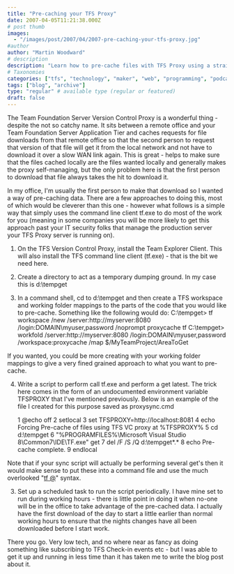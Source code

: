 ```yaml
---
title: "Pre-caching your TFS Proxy"
date: 2007-04-05T11:21:38.000Z
# post thumb
images:
  - "/images/post/2007/04/2007-pre-caching-your-tfs-proxy.jpg"
#author
author: "Martin Woodward"
# description
description: "Learn how to pre-cache files with TFS Proxy using a straightforward command line approach to enhance remote office efficiency."
# Taxonomies
categories: ["tfs", "technology", "maker", "web", "programming", "podcast"]
tags: ["blog", "archive"]
type: "regular" # available type (regular or featured)
draft: false
---
```


The Team Foundation Server Version Control Proxy is a wonderful thing - despite the not so catchy name. It sits between a remote office and your Team Foundation Server Application Tier and caches requests for file downloads from that remote office so that the second person to request that version of that file will get it from the local network and not have to download it over a slow WAN link again. This is great - helps to make sure that the files cached locally are the files wanted locally and generally makes the proxy self-managing, but the only problem here is that the first person to download that file always takes the hit to download it.

In my office, I'm usually the first person to make that download so I wanted a way of pre-caching data. There are a few approaches to doing this, most of which would be cleverer than this one - however what follows is a simple way that simply uses the command line client tf.exe to do most of the work for you (meaning in some companies you will be more likely to get this approach past your IT security folks that manage the production server your TFS Proxy server is running on).

1.  On the TFS Version Control Proxy, install the Team Explorer Client. This will also install the TFS command line client (tf.exe) - that is the bit we need here.

2.  Create a directory to act as a temporary dumping ground. In my case this is d:\tempget

3.  In a command shell, cd to d:\tempget and then create a TFS workspace and working folder mappings to the parts of the code that you would like to pre-cache. Something like the following would do: C:\tempget> tf workspace /new /server:http://myserver:8080 /login:DOMAIN\myuser,password /noprompt proxycache tf C:\tempget> workfold /server:http://myserver:8080 /login:DOMAIN\myuser,password /workspace:proxycache /map $/MyTeamProject/AreaToGet

If you wanted, you could be more creating with your working folder mappings to give a very fined grained approach to what you want to pre-cache.

4. Write a script to perform call tf.exe and perform a get latest. The trick here comes in the form of an undocumented environment variable TFSPROXY that I've mentioned previously. Below is an example of the file I created for this purpose saved as proxysync.cmd

   1 @echo off
   2 setlocal
   3 set TFSPROXY=http://localhost:8081
   4 echo Forcing Pre-cache of files using TFS VC proxy at %TFSPROXY%
   5 cd d:\tempget
   6 "%PROGRAMFILES%\Microsoft Visual Studio 8\Common7\IDE\TF.exe" get
   7 del /F /S /Q d:\tempget\*.\*
   8 echo Pre-cache complete.
   9 endlocal

Note that if your sync script will actually be performing several get's then it would make sense to put these into a command file and use the much overlooked "[tf @](<http://msdn2.microsoft.com/en-us/library/1az5ay5c(vs.80).aspx>)" syntax.

3. Set up a scheduled task to run the script periodically. I have mine set to run during working hours - there is little point in doing it when no-one will be in the office to take advantage of the pre-cached data. I actually have the first download of the day to start a little earlier than normal working hours to ensure that the nights changes have all been downloaded before I start work.

There you go. Very low tech, and no where near as fancy as doing something like subscribing to TFS Check-in events etc - but I was able to get it up and running in less time than it has taken me to write the blog post about it.

